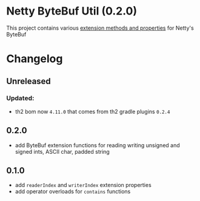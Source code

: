 # Netty ByteBuf Util (0.2.0)

This project contains various [extension methods and properties](src/main/kotlin/com/exactpro/th2/netty/bytebuf/util/ByteBufUtil.kt) for Netty's ByteBuf

# Changelog

## Unreleased

### Updated:

* th2 bom now `4.11.0` that comes from th2 gradle plugins `0.2.4`

## 0.2.0

* add ByteBuf extension functions for reading writing unsigned and signed ints, ASCII char, padded string

## 0.1.0

* add `readerIndex` and `writerIndex` extension properties
* add operator overloads for `contains` functions

